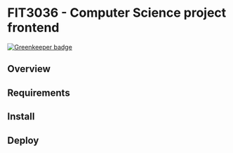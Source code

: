 # FIT3036 - Computer Science project frontend

[![Greenkeeper badge](https://badges.greenkeeper.io/dylanpinn/FIT3036-frontend.svg)](https://greenkeeper.io/)

## Overview

## Requirements

## Install

## Deploy
